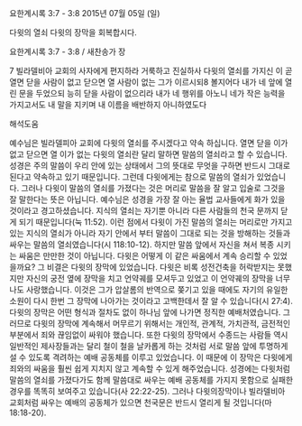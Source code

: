 요한계시록 3:7 - 3:8 
2015년 07월 05일 (일)

다윗의 열쇠 다윗의 장막을 회복합시다.



요한계시록 3:7 - 3:8 / 새찬송가  장


7 빌라델비아 교회의 사자에게 편지하라 거룩하고 진실하사 다윗의 열쇠를 가지신 이 곧 열면 닫을 사람이 없고 닫으면 열 사람이 없는 그가 이르시되8 볼지어다 내가 네 앞에 열린 문을 두었으되 능히 닫을 사람이 없으리라 내가 네 행위를 아노니 네가 작은 능력을 가지고서도 내 말을 지키며 내 이름을 배반하지 아니하였도다

해석도움





예수님은 빌라델피아 교회에 다윗의 열쇠를 주시겠다고 약속 하십니다. 열면 닫을 이가 없고 닫으면 열 이가 없는 다윗의 열쇠란 달리 말하면 말씀의 열쇠라고 할 수 있습니다.
성경은 주의 말씀이 우리 안에 있는 상태에서 그의 뜻대로 무엇을 구하면 반드시 그대로 된다고 약속하고 있기 때문입니다.
그런데 다윗에게는 참으로 말씀의 열쇠가 있었습니다.
그러나 다윗이 말씀의 열쇠를 가졌다는 것은 머리로 말씀을 잘 알고 입술로 그것을 잘 말한다는 뜻은 아닙니다.
예수님은 성경을 가장 잘 아는 율법 교사들에게 화가 있을 것이라고 경고하셨습니다. 
지식의 열쇠는 자기뿐 아니라 다른 사람들의 천국 문까지 닫게 되기 때문입니다(눅 11:52).
이런 점에서 다윗이 가진 말씀의 열쇠는 머리로만 가지고 있는 지식의 열쇠가 아니라 자기 안에서 부터 말씀이 그대로 되는 것을 방해하는 것들과 싸우는 말씀의 열쇠였습니다(시 118:10-12).
하지만 말씀 앞에서 자신을 쳐서 복종 시키는 싸움은 만만한 것이 아닙니다. 
다윗은 어떻게 이 같은 싸움에서 계속 승리할 수 있었을까요? 그 비결은 다윗의 장막에 있었습니다.
다윗은 비록 성전건축을 허락받지는 못했지만 자신의 궁전 옆에 장막을 치고 언약궤를 모셔두고 있었고 이 언약궤의 장막을 너무나도 사랑했습니다.
이것은 그가 압살롬의 반역으로 쫒기고 있을 때에도 자기의 유일한 소원이 다시 한번 그 장막에 나아가는 것이라고 고백한데서 잘 알 수 있습니다(시 27:4).
다윗의 장막은 어떤 형식과 절차도 없이 하나님 앞에 나가면 정직한 예배처였습니다.
그러므로 다윗의 장막에 계속해서 머무르기 위해서는 개인적, 관계적, 가치관적, 금전적인 부분에서 죄와 끊임없이 싸워야 했습니다.
또한 다윗의 장막에서 수종드는 사람들 역시 일반적인 제사장들과는 달리 철이 철을 날카롭게 하는 것처럼 서로 말씀 앞에 투명하게 설 수 있도록 격려하는 예배 공동체를 이루고 있었습니다. 이 때문에 이 장막은 다윗에게 죄와의 싸움을 훨씬 쉽게 지치지 않고 계속할 수 있게 해주었습니다.
성경에는 다윗처럼 말씀의 열쇠를 가졌다가도 함께 말씀대로 싸우는 예배 공동체를 가지지 못함으로 실패한 경우를 똑똑히 보여주고 있습니다(사 22:22-25). 그러나 다윗의장막이나 빌라델비아 교회처럼 싸우는 예배의 공동체가 있으면 천국문은 반드시 열리게 될 것입니다(마 18:18-20).